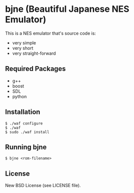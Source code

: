 # bjne (Beautiful Japanese NES Emulator)

This is a NES emulator that's source code is:

* very simple
* very short
* very straight-forward

## Required Packages

* g++
* boost
* SDL
* python

## Installation

    $ ./waf configure
    $ ./waf
    $ sudo ./waf install

## Running bjne

    $ bjne <rom-filename>

## License

New BSD License (see LICENSE file).

